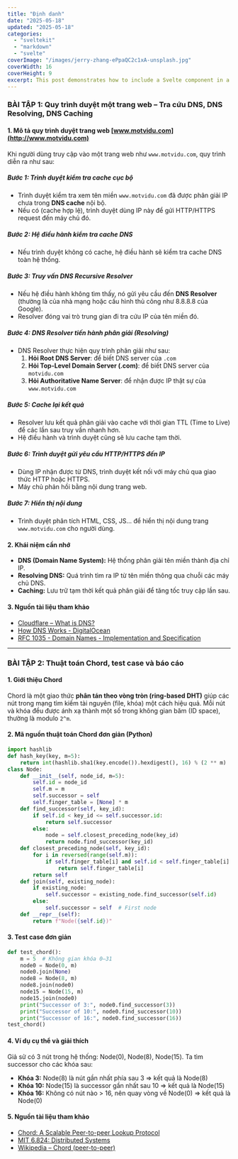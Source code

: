 ```yaml
---
title: "Định danh"
date: "2025-05-18"
updated: "2025-05-18"
categories:
  - "sveltekit"
  - "markdown"
  - "svelte"
coverImage: "/images/jerry-zhang-ePpaQC2c1xA-unsplash.jpg"
coverWidth: 16
coverHeight: 9
excerpt: This post demonstrates how to include a Svelte component in a Markdown post.
---
```


### **BÀI TẬP 1: Quy trình duyệt một trang web – Tra cứu DNS, DNS Resolving, DNS Caching**
#### **1. Mô tả quy trình duyệt trang web [www.motvidu.com](http://www.motvidu.com)**
Khi người dùng truy cập vào một trang web như `www.motvidu.com`, quy trình diễn ra như sau:
##### **Bước 1: Trình duyệt kiểm tra cache cục bộ**
* Trình duyệt kiểm tra xem tên miền `www.motvidu.com` đã được phân giải IP chưa trong **DNS cache** nội bộ.
* Nếu có (cache hợp lệ), trình duyệt dùng IP này để gửi HTTP/HTTPS request đến máy chủ đó.
##### **Bước 2: Hệ điều hành kiểm tra cache DNS**
* Nếu trình duyệt không có cache, hệ điều hành sẽ kiểm tra cache DNS toàn hệ thống.
##### **Bước 3: Truy vấn DNS Recursive Resolver**
* Nếu hệ điều hành không tìm thấy, nó gửi yêu cầu đến **DNS Resolver** (thường là của nhà mạng hoặc cấu hình thủ công như 8.8.8.8 của Google).
* Resolver đóng vai trò trung gian đi tra cứu IP của tên miền đó.
##### **Bước 4: DNS Resolver tiến hành phân giải (Resolving)**
* DNS Resolver thực hiện quy trình phân giải như sau:
  1. **Hỏi Root DNS Server**: để biết DNS server của `.com`
  2. **Hỏi Top-Level Domain Server (.com)**: để biết DNS server của `motvidu.com`
  3. **Hỏi Authoritative Name Server**: để nhận được IP thật sự của `www.motvidu.com`
##### **Bước 5: Cache lại kết quả**
* Resolver lưu kết quả phân giải vào cache với thời gian TTL (Time to Live) để các lần sau truy vấn nhanh hơn.
* Hệ điều hành và trình duyệt cũng sẽ lưu cache tạm thời.
##### **Bước 6: Trình duyệt gửi yêu cầu HTTP/HTTPS đến IP**
* Dùng IP nhận được từ DNS, trình duyệt kết nối với máy chủ qua giao thức HTTP hoặc HTTPS.
* Máy chủ phản hồi bằng nội dung trang web.
##### **Bước 7: Hiển thị nội dung**
* Trình duyệt phân tích HTML, CSS, JS... để hiển thị nội dung trang `www.motvidu.com` cho người dùng.

#### **2. Khái niệm cần nhớ**
* **DNS (Domain Name System):** Hệ thống phân giải tên miền thành địa chỉ IP.
* **Resolving DNS:** Quá trình tìm ra IP từ tên miền thông qua chuỗi các máy chủ DNS.
* **Caching:** Lưu trữ tạm thời kết quả phân giải để tăng tốc truy cập lần sau.

#### **3. Nguồn tài liệu tham khảo**
* [Cloudflare – What is DNS?](https://www.cloudflare.com/learning/dns/what-is-dns/)
* [How DNS Works - DigitalOcean](https://www.digitalocean.com/community/tutorials/an-introduction-to-dns-terminology-components-and-concepts)
* [RFC 1035 - Domain Names - Implementation and Specification](https://datatracker.ietf.org/doc/html/rfc1035)

---
### **BÀI TẬP 2: Thuật toán Chord, test case và báo cáo**
#### **1. Giới thiệu Chord**
Chord là một giao thức **phân tán theo vòng tròn (ring-based DHT)** giúp các nút trong mạng tìm kiếm tài nguyên (file, khóa) một cách hiệu quả. Mỗi nút và khóa đều được ánh xạ thành một số trong không gian băm (ID space), thường là modulo `2^m`.

#### **2. Mã nguồn thuật toán Chord đơn giản (Python)**
```python
import hashlib
def hash_key(key, m=5):
    return int(hashlib.sha1(key.encode()).hexdigest(), 16) % (2 ** m)
class Node:
    def __init__(self, node_id, m=5):
        self.id = node_id
        self.m = m
        self.successor = self
        self.finger_table = [None] * m
    def find_successor(self, key_id):
        if self.id < key_id <= self.successor.id:
            return self.successor
        else:
            node = self.closest_preceding_node(key_id)
            return node.find_successor(key_id)
    def closest_preceding_node(self, key_id):
        for i in reversed(range(self.m)):
            if self.finger_table[i] and self.id < self.finger_table[i].id < key_id:
                return self.finger_table[i]
        return self
    def join(self, existing_node):
        if existing_node:
            self.successor = existing_node.find_successor(self.id)
        else:
            self.successor = self  # First node
    def __repr__(self):
        return f"Node({self.id})"
```

#### **3. Test case đơn giản**
```python
def test_chord():
    m = 5  # Không gian khóa 0–31
    node0 = Node(0, m)
    node0.join(None)
    node8 = Node(8, m)
    node8.join(node0)
    node15 = Node(15, m)
    node15.join(node0)
    print("Successor of 3:", node0.find_successor(3))
    print("Successor of 10:", node0.find_successor(10))
    print("Successor of 16:", node0.find_successor(16))
test_chord()
```

#### **4. Ví dụ cụ thể và giải thích**
Giả sử có 3 nút trong hệ thống: Node(0), Node(8), Node(15). Ta tìm successor cho các khóa sau:
* **Khóa 3:** Node(8) là nút gần nhất phía sau 3 ⇒ kết quả là Node(8)
* **Khóa 10:** Node(15) là successor gần nhất sau 10 ⇒ kết quả là Node(15)
* **Khóa 16:** Không có nút nào > 16, nên quay vòng về Node(0) ⇒ kết quả là Node(0)

#### **5. Nguồn tài liệu tham khảo**
* [Chord: A Scalable Peer-to-peer Lookup Protocol](https://pdos.csail.mit.edu/papers/chord:sigcomm01/chord_sigcomm.pdf)
* [MIT 6.824: Distributed Systems](https://pdos.csail.mit.edu/6.824/)
* [Wikipedia – Chord (peer-to-peer)](https://en.wikipedia.org/wiki/Chord_%28peer-to-peer%29)

